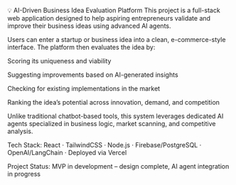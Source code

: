 💡 AI-Driven Business Idea Evaluation Platform
This project is a full-stack web application designed to help aspiring entrepreneurs validate and improve their business ideas using advanced AI agents.

Users can enter a startup or business idea into a clean, e-commerce-style interface. The platform then evaluates the idea by:

Scoring its uniqueness and viability

Suggesting improvements based on AI-generated insights

Checking for existing implementations in the market

Ranking the idea’s potential across innovation, demand, and competition

Unlike traditional chatbot-based tools, this system leverages dedicated AI agents specialized in business logic, market scanning, and competitive analysis.

Tech Stack:
React · TailwindCSS · Node.js · Firebase/PostgreSQL · OpenAI/LangChain · Deployed via Vercel

Project Status:
MVP in development – design complete, AI agent integration in progress

